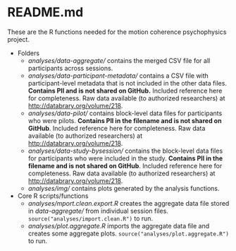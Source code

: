 # README.md

These are the R functions needed for the motion coherence psychophysics project.

- Folders
    - *analyses/data-aggregate/* contains the merged CSV file for all participants across sessions.
    - *analyses/data-participant-metadata/* contains a CSV file with participant-level metadata that is not included in the other data files. **Contains PII and is not shared on GitHub.** Included reference here for completeness. Raw data available (to authorized researchers) at <http://databrary.org/volume/218>.
    - *analyses/data-pilot/* contains block-level data files for participants who were pilots. **Contains PII in the filename and is not shared on GitHub**. Included reference here for completeness. Raw data available (to authorized researchers) at <http://databrary.org/volume/218>.
    - *analyses/data-study-bysession/* contains the block-level data files for participants who were included in the study. **Contains PII in the filename and is not shared on GitHub**. Included reference here for completeness. Raw data available (to authorized researchers) at <http://databrary.org/volume/218>.
    - *analyses/img/* contains plots generated by the analysis functions.
- Core R scripts/functions
    - *analyses/mport.clean.export.R* creates the aggregate data file stored in *data-aggregate/* from individual session files. `source("analyses/import.clean.R")` to run.
    - *analyses/plot.aggregate.R* imports the aggregate data file and creates some aggregate plots. `source("analyses/plot.aggregate.R")` to run.
